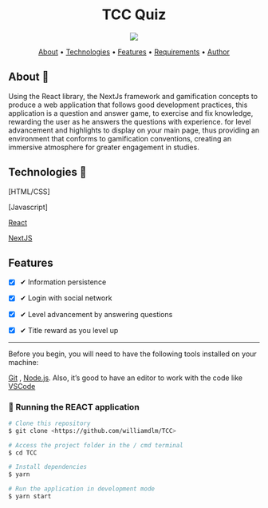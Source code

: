 <h1 align="center">TCC Quiz</h1>


<p align="center">
  <img src="https://res.cloudinary.com/dhmkfekt2/image/upload/v1647474765/tcc_gif_ur8x1z.gif" />
</p>


<p align="center">
 <a href="#sobre">About</a> •
 <a href="#tecnologias">Technologies</a> • 
 <a href="#features">Features</a> • 
 <a href="#pre">Requirements</a> • 
 <a href="#autor">Author</a>
</p>

## About :book:

Using the React library, the NextJs framework and gamification concepts to produce a web application that follows good development practices, this application is a question and answer game, to exercise and fix knowledge, rewarding the user as he answers the questions with experience. for level advancement and highlights to display on your main page, thus providing an environment that conforms to gamification conventions, creating an immersive atmosphere for greater engagement in studies.

## Technologies  :rocket:

[HTML/CSS]

[Javascript]

[React][react]

[NextJS][nextjs]


 ## Features

  - [x] ✔ Information persistence
  - [x] ✔ Login with social network
  - [x] ✔ Level advancement by answering questions
  - [x] ✔ Title reward as you level up

 

<hr>
<p id="pre">
Before you begin, you will need to have the following tools installed on your machine:

[Git](https://git-scm.com)
, [Node.js](https://nodejs.org/en/). Also, it’s good to have an editor to work with the code like [VSCode](https://code.visualstudio.com/)
</p>

### 🎲 Running the REACT application


```bash
# Clone this repository
$ git clone <https://github.com/williamdlm/TCC>
```
```bash
# Access the project folder in the / cmd terminal
$ cd TCC
```
```bash
# Install dependencies
$ yarn 
```
```bash
# Run the application in development mode
$ yarn start
```


[react]:https://pt-br.reactjs.org
[nextjs]:https://nextjs.org/
